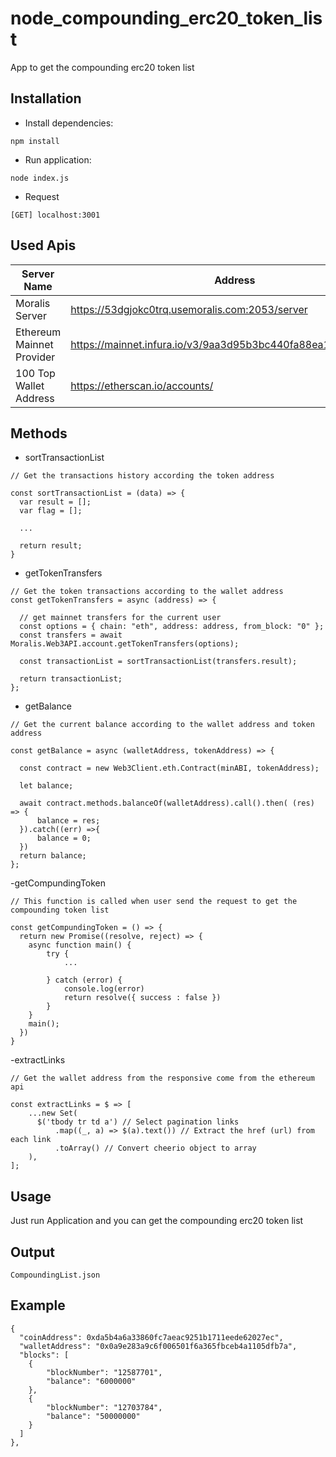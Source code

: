 # node_compounding_erc20_token_list

App to get the compounding erc20 token list

## Installation
- Install dependencies:

```shell
npm install
```

- Run application:

```shell
node index.js

```

- Request
``` 
[GET] localhost:3001
```

## Used Apis
<table role="table">
  <thead>
    <tr>
    <th>Server Name</th>
    <th>Address</th>
    </tr>
  </thead>
  <tbody>
    <tr>
      <td>Moralis Server</td>
      <td><a href="https://53dgjokc0trq.usemoralis.com:2053/server" rel="nofollow">https://53dgjokc0trq.usemoralis.com:2053/server</a></td>
    </tr>
    <tr>
      <td>Ethereum Mainnet Provider</td>
      <td><a href="https://mainnet.infura.io/v3/9aa3d95b3bc440fa88ea12eaa4456161" rel="nofollow">https://mainnet.infura.io/v3/9aa3d95b3bc440fa88ea12eaa4456161</a></td>
    </tr>
    <tr>
      <td>100 Top Wallet Address</td>
      <td><a href="https://etherscan.io/accounts/" rel="nofollow">https://etherscan.io/accounts/</a></td>
    </tr>
  </tbody>
</table>

## Methods
- sortTransactionList

```
// Get the transactions history according the token address

const sortTransactionList = (data) => {
  var result = [];
  var flag = [];
  
  ...

  return result;
}
```

- getTokenTransfers

```
// Get the token transactions according to the wallet address
const getTokenTransfers = async (address) => {

  // get mainnet transfers for the current user
  const options = { chain: "eth", address: address, from_block: "0" };
  const transfers = await Moralis.Web3API.account.getTokenTransfers(options);

  const transactionList = sortTransactionList(transfers.result);

  return transactionList;
};
```

- getBalance

```
// Get the current balance according to the wallet address and token address

const getBalance = async (walletAddress, tokenAddress) => {
    
  const contract = new Web3Client.eth.Contract(minABI, tokenAddress);

  let balance;

  await contract.methods.balanceOf(walletAddress).call().then( (res) => {
      balance = res;
  }).catch((err) =>{
      balance = 0;
  })
  return balance;
};
```

-getCompundingToken

```
// This function is called when user send the request to get the compounding token list

const getCompundingToken = () => {
  return new Promise((resolve, reject) => {
    async function main() {
        try {
            ...

        } catch (error) {
            console.log(error)
            return resolve({ success : false })
        }
    }
    main();
  })
}
```

-extractLinks

```
// Get the wallet address from the responsive come from the ethereum api

const extractLinks = $ => [
    ...new Set(
      $('tbody tr td a') // Select pagination links 
          .map((_, a) => $(a).text()) // Extract the href (url) from each link 
          .toArray() // Convert cheerio object to array 
    ),
];
```

## Usage

Just run Application and you can get the compounding erc20 token list

## Output
```
CompoundingList.json
```

## Example
```
{
  "coinAddress": 0xda5b4a6a33860fc7aeac9251b1711eede62027ec",
  "walletAddress": "0x0a9e283a9c6f006501f6a365fbceb4a1105dfb7a",
  "blocks": [
    {
        "blockNumber": "12587701",
        "balance": "6000000"
    },
    {
        "blockNumber": "12703784",
        "balance": "50000000"
    }
  ]
},
```
